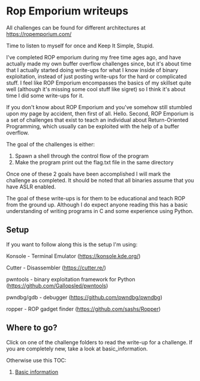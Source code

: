 # Rop Emporium writeups

All challenges can be found for different architectures at https://ropemporium.com/

Time to listen to myself for once and Keep It Simple, Stupid.

I've completed ROP emporium during my free time ages ago, and have actually made my own buffer overflow challenges since, but it's about time that I actually started doing write-ups for what I know inside of binary exploitation, instead of just posting write-ups for the hard or complicated stuff. I feel like ROP Emporium encompasses the basics of my skillset quite well (although it's missing some cool stuff like sigret) so I think it's about time I did some write-ups for it.

If you don't know about ROP Emporium and you've somehow still stumbled upon my page by accident, then first of all. Hello. Second, ROP Emporium is a set of challenges that exist to teach an individual about Return-Oriented Programming, which usually can be exploited with the help of a buffer overflow.

The goal of the challenges is either:
1. Spawn a shell through the control flow of the program
2. Make the program print out the flag.txt file in the same directory

Once one of these 2 goals have been accomplished I will mark the challenge as completed. It should be noted that all binaries assume that you have ASLR enabled.

The goal of these write-ups is for them to be educational and teach ROP from the ground up. Although I do expect anyone reading this has a basic understanding of writing programs in C and some experience using Python.

## Setup
If you want to follow along this is the setup I'm using:

Konsole - Terminal Emulator (https://konsole.kde.org/)

Cutter - Disassembler (https://cutter.re/)

pwntools - binary exploitation framework for Python (https://github.com/Gallopsled/pwntools)

pwndbg/gdb - debugger (https://github.com/pwndbg/pwndbg)

ropper - ROP gadget finder (https://github.com/sashs/Ropper)

## Where to go?
Click on one of the challenge folders to read the write-up for a challenge. If you are completely new, take a look at basic_information. 

Otherwise use this TOC:
1. [Basic information](https://github.com/Mymaqn/roadtopwn/tree/main/challenge_writeups/ROPEmporium/basic_information "Basic information")
